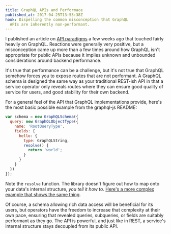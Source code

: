 ```yaml
---
title: GraphQL APIs and Performace
published_at: 2017-04-25T13:53:38Z
hook: Dispelling the common misconception that GraphQL
  APIs are inherently non-performant.
---
```


I published an article on [API paradigms](/api-paradigms) a
few weeks ago that touched fairly heavily on GraphQL.
Reactions were generally very positive, but a misconception
came up more than a few times around how GraphQL isn't
appropriate for public APIs because it implies unknown and
unbounded considerations around backend performance.

It's true that performance can be a challenge, but it's
not true that GraphQL somehow forces you to expose routes
that are not performant. A GraphQL schema is designed the
same way as your traditional REST-ish API in that a service
operator only reveals routes where they can ensure good
quality of service for users, and good stability for their
own backend.

For a general feel of the API that GraphQL implementations
provide, here's the most basic possible example from the
graphql-js README:

``` js
var schema = new GraphQLSchema({
  query: new GraphQLObjectType({
    name: 'RootQueryType',
    fields: {
      hello: {
        type: GraphQLString,
        resolve() {
          return 'world';
        }
      }
    }
  })
});
```

Note the `resolve` function. The library doesn't figure out
how to map onto your data's internal structure, _you tell
it how to_. [Here's a more complex example that shows the
same thing][star-wars].

Of course, a schema allowing rich data access will be
beneficial for its users, but operators have the freedom to
increase that complexity at their own pace, ensuring that
revealed queries, subqueries, or fields are suitably
performant as they go. The API is powerful, and just like
in REST, a service's internal structure stays decoupled
from its public API.

[star-wars]: https://github.com/graphql/graphql-js/blob/c87fbd787c2b04c478f9535225d56cfea5a710cc/src/__tests__/starWarsSchema.js#L258-L293
